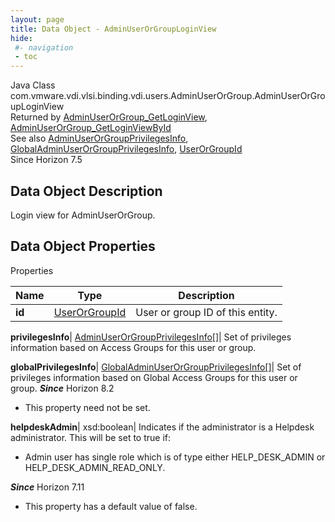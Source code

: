 ```yaml
---
layout: page
title: Data Object - AdminUserOrGroupLoginView
hide:
 #- navigation
 - toc
---
```






Java Class
    com.vmware.vdi.vlsi.binding.vdi.users.AdminUserOrGroup.AdminUserOrGroupLoginView  
Returned by
     [AdminUserOrGroup_GetLoginView](vdi.users.AdminUserOrGroup.md#getLoginView), [AdminUserOrGroup_GetLoginViewById](vdi.users.AdminUserOrGroup.md#getLoginViewById)  
See also
     [AdminUserOrGroupPrivilegesInfo](vdi.users.AdminUserOrGroup.AdminUserOrGroupPrivilegesInfo.md), [GlobalAdminUserOrGroupPrivilegesInfo](vdi.users.AdminUserOrGroup.GlobalAdminUserOrGroupPrivilegesInfo.md), [UserOrGroupId](vdi.entity.UserOrGroupId.md)  
Since 
    Horizon 7.5

## Data Object Description 

Login view for AdminUserOrGroup. 

## Data Object Properties

Properties

Name |  Type |  Description   
---|---|---  
**id**| [UserOrGroupId](vdi.entity.UserOrGroupId.md)|  User or group ID of this entity.   
  
**privilegesInfo**| [AdminUserOrGroupPrivilegesInfo[]](vdi.users.AdminUserOrGroup.AdminUserOrGroupPrivilegesInfo.md)|  Set of privileges information based on Access Groups for this user or group.   
  
**globalPrivilegesInfo**| [GlobalAdminUserOrGroupPrivilegesInfo[]](vdi.users.AdminUserOrGroup.GlobalAdminUserOrGroupPrivilegesInfo.md)|  Set of privileges information based on Global Access Groups for this user or group.  **_Since_** Horizon 8.2  


* This property need not be set.

  
**helpdeskAdmin**|  xsd:boolean|  Indicates if the administrator is a Helpdesk administrator. This will be set to true if: 

  * Admin user has single role which is of type either HELP_DESK_ADMIN or HELP_DESK_ADMIN_READ_ONLY.

**_Since_** Horizon 7.11  


  * This property has a default value of false.

  
  
  

  
  

